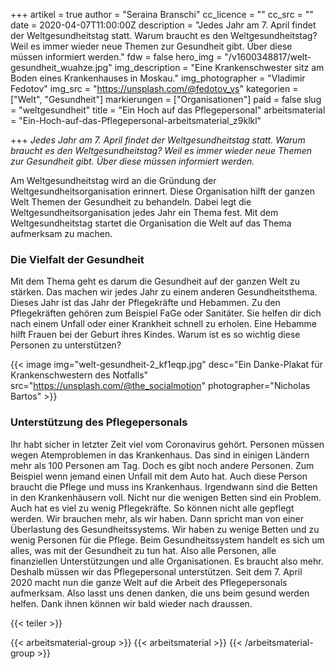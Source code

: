 +++
artikel = true
author = "Seraina Branschi"
cc_licence = ""
cc_src = ""
date = 2020-04-07T11:00:00Z
description = "Jedes Jahr am 7. April findet der Weltgesundheitstag statt. Warum braucht es den Weltgesundheitstag? Weil es immer wieder neue Themen zur Gesundheit gibt. Über diese müssen informiert werden."
fdw = false
hero_img = "/v1600348817/welt-gesundheit_wuahze.jpg"
img_description = "Eine Krankenschwester sitz am Boden eines Krankenhauses in Moskau."
img_photographer = "Vladimir Fedotov"
img_src = "https://unsplash.com/@fedotov_vs"
kategorien = ["Welt", "Gesundheit"]
markierungen = ["Organisationen"]
paid = false
slug = "weltgesundheit"
title = "Ein Hoch auf das Pflegepersonal"
arbeitsmaterial = "Ein-Hoch-auf-das-Pflegepersonal-arbeitsmaterial_z9klkl"

+++
_Jedes Jahr am 7. April findet der Weltgesundheitstag statt. Warum braucht es den Weltgesundheitstag? Weil es immer wieder neue Themen zur Gesundheit gibt. Über diese müssen informiert werden._

Am Weltgesundheitstag wird an die Gründung der Weltgesundheitsorganisation erinnert. Diese Organisation hilft der ganzen Welt Themen der Gesundheit zu behandeln. Dabei legt die Weltgesundheitsorganisation jedes Jahr ein Thema fest. Mit dem Weltgesundheitstag startet die Organisation die Welt auf das Thema aufmerksam zu machen.

### Die Vielfalt der Gesundheit

Mit dem Thema geht es darum die Gesundheit auf der ganzen Welt zu stärken. Das machen wir jedes Jahr zu einem anderen Gesundheitsthema. Dieses Jahr ist das Jahr der Pflegekräfte und Hebammen. Zu den Pflegekräften gehören zum Beispiel FaGe oder Sanitäter. Sie helfen dir dich nach einem Unfall oder einer Krankheit schnell zu erholen. Eine Hebamme hilft Frauen bei der Geburt ihres Kindes. Warum ist es so wichtig diese Personen zu unterstützen?

{{< image img="welt-gesundheit-2_kf1eqp.jpg" desc="Ein Danke-Plakat für Krankenschwestern des Notfalls" src="https://unsplash.com/@the_socialmotion" photographer="Nicholas Bartos" >}}

### Unterstützung des Pflegepersonals

Ihr habt sicher in letzter Zeit viel vom Coronavirus gehört. Personen müssen wegen Atemproblemen in das Krankenhaus. Das sind in einigen Ländern mehr als 100 Personen am Tag. Doch es gibt noch andere Personen. Zum Beispiel wenn jemand einen Unfall mit dem Auto hat. Auch diese Person braucht die Pflege und muss ins Krankenhaus. Irgendwann sind die Betten in den Krankenhäusern voll. Nicht nur die wenigen Betten sind ein Problem. Auch hat es viel zu wenig Pflegekräfte. So können nicht alle gepflegt werden. Wir brauchen mehr, als wir haben. Dann spricht man von einer Überlastung des Gesundheitssystems. Wir haben zu wenige Betten und zu wenig Personen für die Pflege. Beim Gesundheitssystem handelt es sich um alles, was mit der Gesundheit zu tun hat. Also alle Personen, alle finanziellen Unterstützungen und alle Organisationen. Es braucht also mehr. Deshalb müssen wir das Pflegepersonal unterstützen. Seit dem 7. April 2020 macht nun die ganze Welt auf die Arbeit des Pflegepersonals aufmerksam. Also lasst uns denen danken, die uns beim gesund werden helfen. Dank ihnen können wir bald wieder nach draussen.

{{< teiler >}}

{{< arbeitsmaterial-group >}}
{{< arbeitsmaterial >}}
{{< /arbeitsmaterial-group >}}
